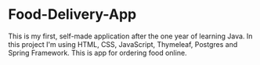 # Food-Delivery-App
This is my first, self-made application after the one year of learning Java. In this project I'm using HTML, CSS, JavaScript, Thymeleaf, Postgres and Spring Framework. This is app for ordering food online.
